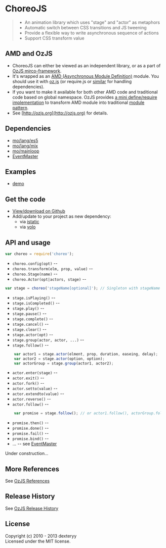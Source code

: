 <!---
layout: intro
title: ChoreoJS
-->

# ChoreoJS

> * An animation library which uses "stage" and "actor" as metaphors
> * Automatic switch between CSS transitions and JS tweening
> * Provide a flexible way to write asynchronous sequence of actions
> * Support CSS transform value

## AMD and OzJS

* ChoreoJS can either be viewed as an independent library, or as a part of [OzJS mirco-framework](http://ozjs.org/#framework).
* It's wrapped as an [AMD (Asynchronous Module Definition)](https://github.com/amdjs/amdjs-api/wiki/AMD) module. You should use it with [oz.js](http://ozjs.org/#start) (or require.js or [similar](http://wiki.commonjs.org/wiki/Implementations) for handling dependencies). 
* If you want to make it available for both other AMD code and traditional code based on global namespace. OzJS provides [a mini define/require implementation](http://ozjs.org/examples/adapter/) to transform AMD module into traditional [module pattern](http://www.adequatelygood.com/2010/3/JavaScript-Module-Pattern-In-Depth).
* See [http://ozjs.org](http://ozjs.org) for details.

## Dependencies

* [mo/lang/es5](https://github.com/dexteryy/mo)
* [mo/lang/mix](https://github.com/dexteryy/mo)
* [mo/mainloop](https://github.com/dexteryy/mo)
* [EventMaster](https://github.com/dexteryy/EventMaster)

## Examples

* [demo](http://ozjs.org/ChoreoJS/examples/)

## Get the code

* [View/download on Github](https://github.com/dexteryy/ChoreoJS/blob/master/choreo.js)
* Add/update to your project as new dependency:
    * via [istatic](https://github.com/mockee/istatic.git)
    * via [volo](https://github.com/volojs/volo)

## API and usage

```javascript
var choreo = require('choreo');
```

* `choreo.config(opt)` -- 
* `choreo.transform(elm, prop, value)` -- 
* `choreo.Stage(name)` -- 
* `choreo.Actor(opt|actors, stage)` -- 

```javascript
var stage = choreo('stageName[optional]'); // Singleton with stageName
```

* `stage.isPlaying()` -- 
* `stage.isCompleted()` -- 
* `stage.play()` -- 
* `stage.pause()` -- 
* `stage.complete()` -- 
* `stage.cancel()` -- 
* `stage.clear()` -- 
* `stage.actor(opt)` -- 
* `stage.group(actor, actor, ...)` -- 
* `stage.follow()` -- 

```javascript
    var actor1 = stage.actor(elment, prop, duration, easeing, delay);
    var actor2 = stage.actor(option, option);
    var actorGroup = stage.group(actor1, actor2);
```

* `actor.enter(stage)` -- 
* `actor.exit()` -- 
* `actor.fork()` -- 
* `actor.setto(value)` -- 
* `actor.extendto(value)` -- 
* `actor.reverse()` -- 
* `actor.follow()` -- 

```javascript
    var promise = stage.follow(); // or actor1.follow(), actorGroup.follow()
```

* `promise.then()` -- 
* `promise.done()` -- 
* `promise.fail()` -- 
* `promise.bind()` -- 
* ... -- see [EventMaster](https://github.com/dexteryy/EventMaster)

Under construction...

## More References

See [OzJS References](http://ozjs.org/#ref)

## Release History

See [OzJS Release History](http://ozjs.org/#release)

## License

Copyright (c) 2010 - 2013 dexteryy  
Licensed under the MIT license.


